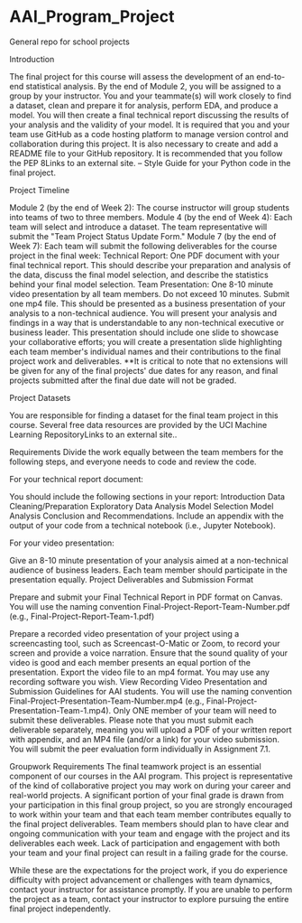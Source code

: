 # AAI_Program_Project
General repo for school projects

Introduction

The final project for this course will assess the development of an end-to-end statistical analysis. By the end of Module 2, you will be assigned to a group by your instructor. You and your teammate(s) will work closely to find a dataset, clean and prepare it for analysis, perform EDA, and produce a model. You will then create a final technical report discussing the results of your analysis and the validity of your model. It is required that you and your team use GitHub as a code hosting platform to manage version control and collaboration during this project. It is also necessary to create and add a README file to your GitHub repository. It is recommended that you follow the PEP 8Links to an external site. – Style Guide for your Python code in the final project.

Project Timeline

Module 2 (by the end of Week 2): The course instructor will group students into teams of two to three members.
Module 4 (by the end of Week 4): Each team will select and introduce a dataset. The team representative will submit the "Team Project Status Update Form."
Module 7 (by the end of Week 7): Each team will submit the following deliverables for the course project in the final week:
Technical Report: One PDF document with your final technical report. This should describe your preparation and analysis of the data, discuss the final model selection, and describe the statistics behind your final model selection.
Team Presentation: One 8-10 minute video presentation by all team members. Do not exceed 10 minutes. Submit one mp4 file. This should be presented as a business presentation of your analysis to a non-technical audience. You will present your analysis and findings in a way that is understandable to any non-technical executive or business leader. This presentation should include one slide to showcase your collaborative efforts; you will create a presentation slide highlighting each team member's individual names and their contributions to the final project work and deliverables.
**It is critical to note that no extensions will be given for any of the final projects' due dates for any reason, and final projects submitted after the final due date will not be graded.

Project Datasets

You are responsible for finding a dataset for the final team project in this course. Several free data resources are provided by the UCI Machine Learning RepositoryLinks to an external site..

Requirements
Divide the work equally between the team members for the following steps, and everyone needs to code and review the code.


For your technical report document:

You should include the following sections in your report:
Introduction
Data Cleaning/Preparation
Exploratory Data Analysis
Model Selection
Model Analysis
Conclusion and Recommendations.
Include an appendix with the output of your code from a technical notebook (i.e., Jupyter Notebook).

For your video presentation:

Give an 8-10 minute presentation of your analysis aimed at a non-technical audience of business leaders.
Each team member should participate in the presentation equally.
Project Deliverables and Submission Format

Prepare and submit your Final Technical Report in PDF format on Canvas. 
You will use the naming convention Final-Project-Report-Team-Number.pdf (e.g., Final-Project-Report-Team-1.pdf)

Prepare a recorded video presentation of your project using a screencasting tool, such as Screencast-O-Matic or Zoom, to record your screen and provide a voice narration.
Ensure that the sound quality of your video is good and each member presents an equal portion of the presentation.
Export the video file to an mp4 format.
You may use any recording software you wish. View Recording Video Presentation and Submission Guidelines for AAI students. 
You will use the naming convention Final-Project-Presentation-Team-Number.mp4 (e.g., Final-Project-Presentation-Team-1.mp4).
Only ONE member of your team will need to submit these deliverables. Please note that you must submit each deliverable separately, meaning you will upload a PDF of your written report with appendix, and an MP4 file (and/or a link) for your video submission.
You will submit the peer evaluation form individually in Assignment 7.1.

Groupwork Requirements
The final teamwork project is an essential component of our courses in the AAI program. This project is representative of the kind of collaborative project you may work on during your career and real-world projects. A significant portion of your final grade is drawn from your participation in this final group project, so you are strongly encouraged to work within your team and that each team member contributes equally to the final project deliverables. Team members should plan to have clear and ongoing communication with your team and engage with the project and its deliverables each week. Lack of participation and engagement with both your team and your final project can result in a failing grade for the course.

While these are the expectations for the project work, if you do experience difficulty with project advancement or challenges with team dynamics, contact your instructor for assistance promptly. If you are unable to perform the project as a team, contact your instructor to explore pursuing the entire final project independently.
